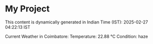 # My Project

This content is dynamically generated in Indian Time (IST): 2025-02-27 04:22:13 IST


Current Weather in Coimbatore:
Temperature: 22.88 °C
Condition: haze
